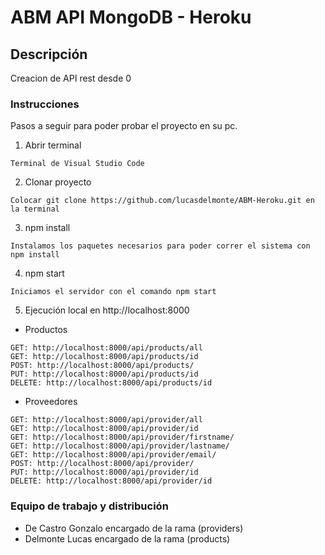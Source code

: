 # ABM API MongoDB - Heroku

## Descripción

Creacion de API rest desde 0

### Instrucciones

Pasos a seguir para poder probar el proyecto en su pc.

1. Abrir terminal

```
Terminal de Visual Studio Code
```

2. Clonar proyecto

```
Colocar git clone https://github.com/lucasdelmonte/ABM-Heroku.git en la terminal
```

3. npm install

```
Instalamos los paquetes necesarios para poder correr el sistema con npm install
```

4. npm start

```
Iniciamos el servidor con el comando npm start
```

5. Ejecución local en http://localhost:8000

- Productos

```
GET: http://localhost:8000/api/products/all
GET: http://localhost:8000/api/products/id
POST: http://localhost:8000/api/products/
PUT: http://localhost:8000/api/products/id
DELETE: http://localhost:8000/api/products/id
```

- Proveedores

```
GET: http://localhost:8000/api/provider/all
GET: http://localhost:8000/api/provider/id
GET: http://localhost:8000/api/provider/firstname/
GET: http://localhost:8000/api/provider/lastname/
GET: http://localhost:8000/api/provider/email/
POST: http://localhost:8000/api/provider/
PUT: http://localhost:8000/api/provider/id
DELETE: http://localhost:8000/api/provider/id

```

### Equipo de trabajo y distribución

- De Castro Gonzalo encargado de la rama (providers)
- Delmonte Lucas encargado de la rama (products)

```

```

